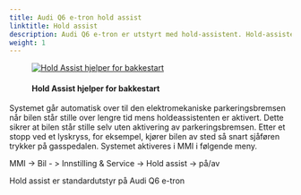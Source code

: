 ```yaml
---
title: Audi Q6 e-tron hold assist
linktitle: Hold assist
description: Audi Q6 e-tron er utstyrt med hold-assistent. Hold-assistent muliggjør praktiske avkjøringer når bilen er på vanlige stigninger og nedstigninger av gatetrafikk, og den hindrer kjøretøyet i å rulle.
weight: 1
---
```

<!-- markdownlint-disable MD033 -->
<figure>
    <a href="https://media.electrichasgoneaudi.net/multimedia/models/e-tron/technology/drivingassistance/holdassist/holdassist.jpg">
        <img src="https://media.electrichasgoneaudi.net/multimedia/models/e-tron/technology/drivingassistance/holdassist/holdassists.jpg"
        class="img-fluid" alt="Hold Assist hjelper for bakkestart" title="Hold Assist hjelper for bakkestart">
    </a>
    <figcaption><h4>Hold Assist hjelper for bakkestart</h4></figcaption>
</figure>

Systemet går automatisk over til den elektromekaniske parkeringsbremsen når bilen står stille over lengre tid mens holdeassistenten er aktivert. Dette sikrer at bilen står stille selv uten aktivering av parkeringsbremsen. Etter et stopp ved et lyskryss, for eksempel, kjører bilen av sted så snart sjåføren trykker på gasspedalen. Systemet aktiveres i MMI i følgende meny.

MMI -> Bil - > Innstilling & Service -> Hold assist -> på/av

Hold assist er standardutstyr på Audi Q6 e-tron